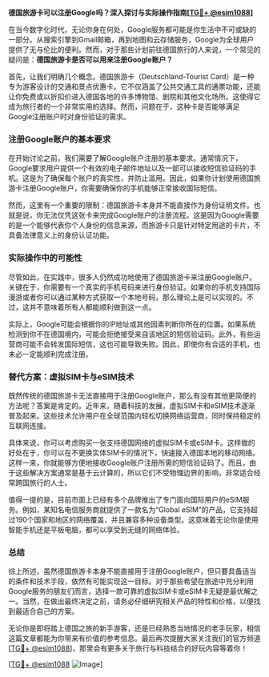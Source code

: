 **德国旅游卡可以注册Google吗？深入探讨与实际操作指南[[TG💪+ @esim1088](https://t.me/s/esim1088)]**

在当今数字化时代，无论你身在何处，Google服务都可能是你生活中不可或缺的一部分。从搜索引擎到Gmail邮箱，再到地图和云存储服务，Google为全球用户提供了无与伦比的便利。然而，对于那些计划前往德国旅行的人来说，一个常见的疑问是：**德国旅游卡是否可以用来注册Google账户？**

首先，让我们明确几个概念。德国旅游卡（Deutschland-Tourist Card）是一种专为游客设计的交通和景点优惠卡。它不仅涵盖了公共交通工具的通票功能，还能让你免费或以折扣价进入德国各地的许多博物馆、剧院和其他文化场所。这使得它成为旅行者的一个非常实用的选择。然而，问题在于，这种卡是否能够满足Google注册账户时对身份验证的需求。

### 注册Google账户的基本要求

在开始讨论之前，我们需要了解Google账户注册的基本要求。通常情况下，Google要求用户提供一个有效的电子邮件地址以及一部可以接收短信验证码的手机。这是为了确保每个账户的真实性，并防止滥用。因此，如果你计划使用德国旅游卡注册Google账户，你需要确保你的手机能够正常接收国际短信。

然而，这里有一个重要的限制：德国旅游卡本身并不能直接作为身份证明文件。也就是说，你无法仅凭这张卡来完成Google账户的注册流程。这是因为Google需要的是一个能够代表你个人身份的信息来源，而旅游卡只是针对特定用途的卡片，不具备法律意义上的身份认证功能。

### 实际操作中的可能性

尽管如此，在实践中，很多人仍然成功地使用了德国旅游卡来注册Google账户。关键在于，你需要有一个真实的手机号码来进行身份验证。如果你的手机支持国际漫游或者你可以通过某种方式获取一个本地号码，那么理论上是可以实现的。不过，这并不意味着所有人都能顺利做到这一点。

实际上，Google可能会根据你的IP地址或其他因素判断你所在的位置。如果系统检测到你不在德国境内，可能会拒绝接受来自该地区的短信验证码。此外，有些运营商可能不会转发国际短信，这也可能导致失败。因此，即使你有合适的手机，也未必一定能顺利完成注册。

### 替代方案：虚拟SIM卡与eSIM技术

既然传统的德国旅游卡无法直接用于注册Google账户，那么有没有其他更简便的方法呢？答案是肯定的。近年来，随着科技的发展，虚拟SIM卡和eSIM技术逐渐普及起来。这些技术允许用户在全球范围内轻松切换网络运营商，同时保持稳定的互联网连接。

具体来说，你可以考虑购买一张支持德国网络的虚拟SIM卡或eSIM卡。这样做的好处在于，你可以在不更换实体SIM卡的情况下，快速接入德国本地的移动网络。这样一来，你就能够方便地接收Google账户注册所需的短信验证码了。而且，由于这些解决方案通常是基于云计算的，所以它们不受物理边界的影响，非常适合经常跨国旅行的人士。

值得一提的是，目前市面上已经有多个品牌推出了专门面向国际用户的eSIM服务。例如，某知名电信服务商就提供了一款名为“Global eSIM”的产品，它支持超过190个国家和地区的网络覆盖，并且兼容多种设备类型。这意味着无论你是使用智能手机还是平板电脑，都可以享受到无缝的网络体验。

### 总结

综上所述，虽然德国旅游卡本身不能直接用于注册Google账户，但只要具备适当的条件和技术手段，依然有可能实现这一目标。对于那些希望在旅途中充分利用Google服务的朋友们而言，选择一款可靠的虚拟SIM卡或eSIM卡无疑是最优解之一。当然，在做出最终决定之前，请务必仔细研究相关产品的特性和价格，以便找到最适合自己的方案。

无论你是即将踏上德国之旅的新手游客，还是已经熟悉当地情况的老手玩家，相信这篇文章都能为你带来有价值的参考信息。最后再次提醒大家关注我们的官方频道[[TG💪+ @esim1088](https://t.me/s/esim1088)]，那里会有更多关于旅行与科技结合的好玩内容等着你！

[[TG💪+ @esim1088](https://t.me/s/esim1088) ![Image](https://i.postimg.cc/4NQfJmqS/Snipaste-2025-05-13-00-14-12.png)]